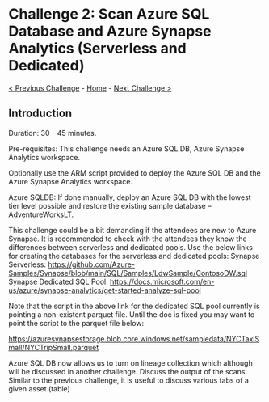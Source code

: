 # Challenge 2: Scan Azure SQL Database and Azure Synapse Analytics (Serverless and Dedicated) 

[< Previous Challenge](./Challenge1.md) - [Home](../readme.md) - [Next Challenge >](./Challenge3.md)


## Introduction

Duration: 30 – 45 minutes. 

Pre-requisites: This challenge needs an Azure SQL DB, Azure Synapse Analytics workspace. 

Optionally use the ARM script provided to deploy the Azure SQL DB and the Azure Synapse Analytics workspace. 

Azure SQLDB: If done manually, deploy an Azure SQL DB with the lowest tier level possible and restore the existing sample database – AdventureWorksLT. 

This challenge could be a bit demanding if the attendees are new to Azure Synapse. It is recommended to check with the attendees they know the differences between serverless and dedicated pools. Use the below links for creating the databases for the serverless and dedicated pools: 
Synapse Serverless: https://github.com/Azure-Samples/Synapse/blob/main/SQL/Samples/LdwSample/ContosoDW.sql 
Synapse Dedicated SQL Pool: https://docs.microsoft.com/en-us/azure/synapse-analytics/get-started-analyze-sql-pool 

Note that the script in the above link for the dedicated SQL pool currently is pointing a non-existent parquet file. Until the doc is fixed you may want to point the script to the parquet file below: 

https://azuresynapsestorage.blob.core.windows.net/sampledata/NYCTaxiSmall/NYCTripSmall.parquet 

Azure SQL DB now allows us to turn on lineage collection which although will be discussed in another challenge. Discuss the output of the scans. 
Similar to the previous challenge, it is useful to discuss various tabs of a given asset (table) 
